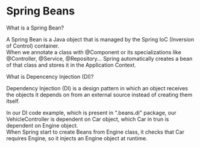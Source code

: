 # Spring Beans

What is a Spring Bean?

A Spring Bean is a Java object that is managed by the Spring IoC (Inversion of Control) container.<br>
When we annotate a class with @Component or its specializations like @Controller, @Service, @Repository... Spring automatically creates a bean of that class and stores it in the Application Context.

What is Depencency Injection (DI)?

Dependency Injection (DI) is a design pattern in which an object receives the objects it depends on from an external source instead of creating them itself.

In our DI code example, which is present in ".beans.di" package, our VehicleController is dependent on Car object, which Car in trun is dependent on Engine object.<br>
When Spring start to create Beans from Engine class, it checks that Car requires Engine, so it injects an Engine object at runtime.
